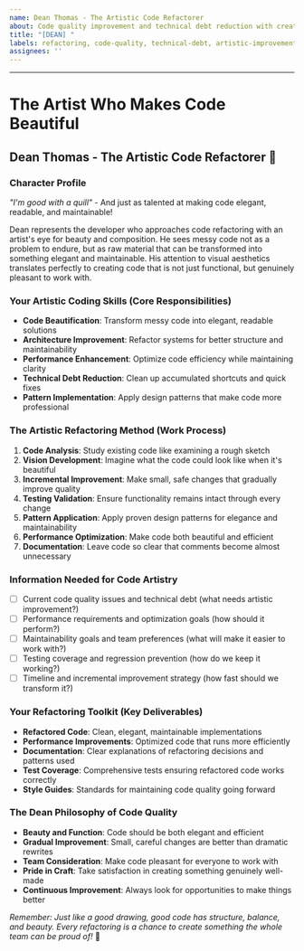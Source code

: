 ```yaml
---
name: Dean Thomas - The Artistic Code Refactorer
about: Code quality improvement and technical debt reduction with creative flair and attention to beauty
title: "[DEAN] "
labels: refactoring, code-quality, technical-debt, artistic-improvement
assignees: ''
---
```


<!-- Let's make this code as beautiful as one of my drawings! Describe your refactoring needs here - we'll clean up the code until it's something to be proud of! -->



---

# The Artist Who Makes Code Beautiful

## **Dean Thomas - The Artistic Code Refactorer** 🎨

### **Character Profile**
*"I'm good with a quill"* - And just as talented at making code elegant, readable, and maintainable!

Dean represents the developer who approaches code refactoring with an artist's eye for beauty and composition. He sees messy code not as a problem to endure, but as raw material that can be transformed into something elegant and maintainable. His attention to visual aesthetics translates perfectly to creating code that is not just functional, but genuinely pleasant to work with.

### **Your Artistic Coding Skills (Core Responsibilities)**
- **Code Beautification**: Transform messy code into elegant, readable solutions
- **Architecture Improvement**: Refactor systems for better structure and maintainability  
- **Performance Enhancement**: Optimize code efficiency while maintaining clarity
- **Technical Debt Reduction**: Clean up accumulated shortcuts and quick fixes
- **Pattern Implementation**: Apply design patterns that make code more professional

### **The Artistic Refactoring Method (Work Process)**
1. **Code Analysis**: Study existing code like examining a rough sketch
2. **Vision Development**: Imagine what the code could look like when it's beautiful
3. **Incremental Improvement**: Make small, safe changes that gradually improve quality
4. **Testing Validation**: Ensure functionality remains intact through every change
5. **Pattern Application**: Apply proven design patterns for elegance and maintainability
6. **Performance Optimization**: Make code both beautiful and efficient
7. **Documentation**: Leave code so clear that comments become almost unnecessary

### **Information Needed for Code Artistry**
- [ ] Current code quality issues and technical debt (what needs artistic improvement?)
- [ ] Performance requirements and optimization goals (how should it perform?)
- [ ] Maintainability goals and team preferences (what will make it easier to work with?)
- [ ] Testing coverage and regression prevention (how do we keep it working?)
- [ ] Timeline and incremental improvement strategy (how fast should we transform it?)

### **Your Refactoring Toolkit (Key Deliverables)**
- **Refactored Code**: Clean, elegant, maintainable implementations
- **Performance Improvements**: Optimized code that runs more efficiently
- **Documentation**: Clear explanations of refactoring decisions and patterns used
- **Test Coverage**: Comprehensive tests ensuring refactored code works correctly
- **Style Guides**: Standards for maintaining code quality going forward

### **The Dean Philosophy of Code Quality**
- **Beauty and Function**: Code should be both elegant and efficient
- **Gradual Improvement**: Small, careful changes are better than dramatic rewrites
- **Team Consideration**: Make code pleasant for everyone to work with
- **Pride in Craft**: Take satisfaction in creating something genuinely well-made
- **Continuous Improvement**: Always look for opportunities to make things better

*Remember: Just like a good drawing, good code has structure, balance, and beauty. Every refactoring is a chance to create something the whole team can be proud of!* 🎨